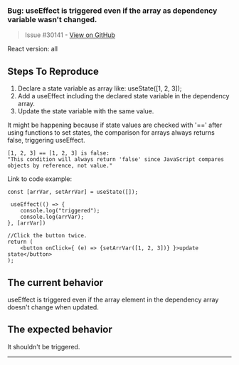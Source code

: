 ### Bug: useEffect is triggered even if the array as dependency variable wasn't changed.

> Issue #30141 - [View on GitHub](https://github.com/facebook/react/issues/30141)

<!--
  Please provide a clear and concise description of what the bug is. Include
  screenshots if needed. Please test using the latest version of the relevant
  React packages to make sure your issue has not already been fixed.
-->

React version: all

## Steps To Reproduce

1. Declare a state variable as array like: useState([1, 2, 3]);
2. Add a useEffect including the declared state variable in the dependency array.
3. Update the state variable with the same value.

<!--
  Your bug will get fixed much faster if we can run your code and it doesn't
  have dependencies other than React. Issues without reproduction steps or
  code examples may be immediately closed as not actionable.
-->

It might be happening because if state values are checked with '==' after using functions to set states, the comparison for arrays always returns false, triggering useEffect.

```
[1, 2, 3] == [1, 2, 3] is false:
"This condition will always return 'false' since JavaScript compares objects by reference, not value."
```

Link to code example:

```
const [arrVar, setArrVar] = useState([]);

 useEffect(() => {
    console.log("triggered");
    console.log(arrVar);
}, [arrVar])

//Click the button twice.
return (
    <button onClick={ (e) => {setArrVar([1, 2, 3])} }>update state</button>
);
```

<!--
  Please provide a CodeSandbox (https://codesandbox.io/s/new), a link to a
  repository on GitHub, or provide a minimal code example that reproduces the
  problem. You may provide a screenshot of the application if you think it is
  relevant to your bug report. Here are some tips for providing a minimal
  example: https://stackoverflow.com/help/mcve.
-->

## The current behavior
useEffect is triggered even if the array element in the dependency array doesn't change when updated.

## The expected behavior
It shouldn't be triggered.


---

